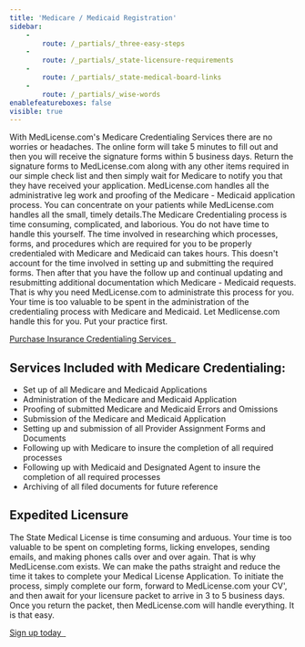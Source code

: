 ```yaml
---
title: 'Medicare / Medicaid Registration'
sidebar:
    -
        route: /_partials/_three-easy-steps
    -
        route: /_partials/_state-licensure-requirements
    -
        route: /_partials/_state-medical-board-links
    -
        route: /_partials/_wise-words
enablefeatureboxes: false
visible: true
---
```


<p>With MedLicense.com's Medicare Credentialing Services there are no worries or headaches. The online form will take 5 minutes to fill out and then you will receive the signature forms within 5 business days. Return the signature forms to MedLicense.com along with any other items required in our simple check list and then simply wait for Medicare to notify you that they have received your application. MedLicense.com handles all the administrative leg work and proofing of the Medicare - Medicaid application process. You can concentrate on your patients while MedLicense.com handles all the small, timely details.The Medicare Credentialing process is time consuming, complicated, and laborious. You do not have time to handle this yourself. The time involved in researching which processes, forms, and procedures which are required for you to be properly credentialed with Medicare and Medicaid can takes hours. This doesn't account for the time involved in setting up and submitting the required forms. Then after that you have the follow up and continual updating and resubmitting additional documentation which Medicare - Medicaid requests. That is why you need MedLicense.com to administrate this process for you. Your time is too valuable to be spent in the administration of the credentialing process with Medicare and Medicaid. Let Medlicense.com handle this for you. Put your practice first.</p>
<p><a class="btn btn-secondary" href="https://www.secure-access.net/~medlicense/maaform/purchaseinsurance.html">Purchase Insurance Credentialing Services <em class="fa fa-sm fa-play" aria-hidden="true">&nbsp;</em></a>&nbsp;</p>
<h2 id="mcetoc_1cdnpi5870">Services Included with Medicare Credentialing:&nbsp;<strong><br /></strong></h2>
<ul>
<li>Set up of all Medicare and Medicaid Applications</li>
<li>Administration of the Medicare and Medicaid Application</li>
<li>Proofing of submitted Medicare and Medicaid Errors and Omissions</li>
<li>Submission of the Medicare and Medicaid Application</li>
<li>Setting up and submission of all Provider Assignment Forms and Documents</li>
<li>Following up with Medicare to insure the completion of all required processes</li>
<li>Following up with Medicaid and Designated Agent to insure the completion of all required processes</li>
<li>Archiving of all filed documents for future reference</li>
</ul>
<h2 id="mcetoc_1cdnroleq0">Expedited Licensure</h2>
<p>The State Medical License is&nbsp;time consuming and arduous. Your time is too valuable to be spent on completing forms, licking envelopes, sending emails, and making phones calls over and over again. That is why MedLicense.com exists. We can make the paths straight and reduce the time it takes to complete your Medical License Application. To initiate the process, simply complete our form, forward to MedLicense.com your CV', and then await for your licensure packet to arrive in 3 to 5 business days. Once you return the packet, then MedLicense.com will handle everything. It is that easy.&nbsp;</p>
<p><a class="btn btn-secondary" href="../../pricing">Sign up today <em class="fa fa-sm fa-play" aria-hidden="true">&nbsp;</em></a>&nbsp;</p>